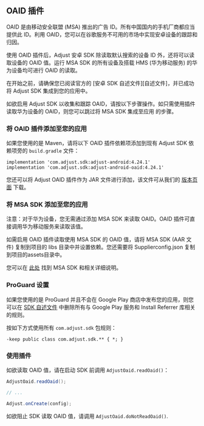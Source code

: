 ## OAID 插件

OAID 是由移动安全联盟 (MSA) 推出的广告 ID。所有中国国内的手机厂商都应当提供此 ID。利用 OAID，您可以在谷歌服务不可用的市场中实现安卓设备的跟踪和归因。

使用 OAID 插件后，Adjust 安卓 SDK 除读取默认搜索的设备 ID 外，还将可以读取设备的 OAID 值。运行 MSA SDK 的所有设备及搭载 HMS (华为移动服务) 的华为设备均可进行 OAID 的读取。 

在开始之前，请确保您已阅读官方的 [安卓 SDK 自述文件][自述文件]，并已成功将 Adjust SDK 集成到您的应用中。

如欲启用 Adjust SDK 以收集和跟踪 OAID，请按以下步骤操作。如只需使用插件读取华为设备的 OAID，则您可以跳过将 MSA SDK 集成至应用 的步骤。

### 将 OAID 插件添加至您的应用

如果您使用的是 Maven，请将以下 OAID 插件依赖项添加到现有 Adjust SDK 依赖项旁的 `build.gradle` 文件：

```
implementation 'com.adjust.sdk:adjust-android:4.24.1'
implementation 'com.adjust.sdk:adjust-android-oaid:4.24.1'
```

您还可以将 Adjust OAID 插件作为 JAR 文件进行添加，该文件可从我们的 [版本页面][releases] 下载。

### 将 MSA SDK 添加至您的应用

注意：对于华为设备，您无需通过添加 MSA SDK 来读取 OAID。OAID 插件可直接调用华为移动服务来读取该值。

如需启用 OAID 插件读取使用 MSA SDK 的 OAID 值，请将 MSA SDK (AAR 文件) 复制到项目的 libs 目录中并设置依赖。您还需要将 Supplierconfig.json 复制到项目的assets目录中。

您可以在 [此处][msasdk] 找到 MSA SDK 和相关详细说明。


### ProGuard 设置

如果您使用的是 ProGuard 并且不会在 Google Play 商店中发布您的应用，则您可以在 [SDK 自述文件][readme proguard] 中删除所有与 Google Play 服务和 Install Referrer 库相关的规则。

按如下方式使用所有 `com.adjust.sdk` 包规则：

```
-keep public class com.adjust.sdk.** { *; }
```

### 使用插件

如欲读取 OAID 值，请在启动 SDK 前调用 `AdjustOaid.readOaid()`：

```java
AdjustOaid.readOaid();

// ...

Adjust.onCreate(config);
```

如欲阻止 SDK 读取 OAID 值，请调用 `AdjustOaid.doNotReadOaid()`.


[readme]:  ../../chinese/README.md
[releases]: https://github.com/adjust/android_sdk/releases
[readme proguard]:  ../../chinese/README.md#qs-proguard
[msasdk]:  http://www.msa-alliance.cn/col.jsp?id=120
